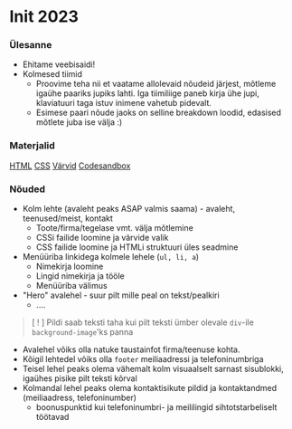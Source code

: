 # Init 2023

### Ülesanne
- Ehitame veebisaidi!
- Kolmesed tiimid
	- Proovime teha nii et vaatame allolevaid nõudeid järjest, mõtleme igaühe paariks jupiks lahti. Iga tiimiliige paneb kirja ühe jupi, klaviatuuri taga istuv inimene vahetub pidevalt.
  - Esimese paari nõude jaoks on selline breakdown loodid, edasised mõtlete juba ise välja :)

### Materjalid
[HTML](http://cheatsheets.shecodes.io/html)
[CSS](http://cheatsheets.shecodes.io/css)
[Värvid](https://coolors.co)
[Codesandbox](https://codesandbox.io/s/github/codesandbox-app/static-template/tree/master/)

### Nõuded
- Kolm lehte (avaleht peaks ASAP valmis saama) - avaleht, teenused/meist, kontakt
	- Toote/firma/tegelase vmt. välja mõtlemine
	- CSSi failide loomine ja värvide valik
	- CSS failide loomine ja HTMLi struktuuri üles seadmine
- Menüüriba linkidega kolmele lehele (`ul, li, a`)
	- Nimekirja loomine
	- Lingid nimekirja ja tööle
	- Menüüriba välimus
- "Hero" avalehel - suur pilt mille peal on tekst/pealkiri
	- ....
> [ ! ] Pildi saab teksti taha kui pilt teksti ümber olevale `div`-ile `background-image`'ks panna
- Avalehel võiks olla natuke taustainfot firma/teenuse kohta.
- Kõigil lehtedel võiks olla `footer` meiliaadressi ja telefoninumbriga
- Teisel lehel peaks olema vähemalt kolm visuaalselt sarnast sisublokki, igaühes pisike pilt teksti kõrval
- Kolmandal lehel peaks olema kontaktisikute pildid ja kontaktandmed (meiliaadress, telefoninumber)
  - boonuspunktid kui telefoninumbri- ja meililingid sihtotstarbeliselt töötavad
